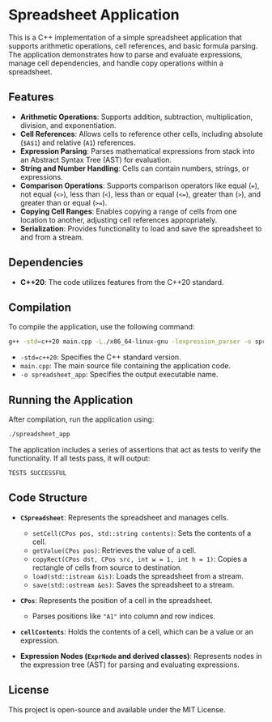 # Spreadsheet Application

This is a C++ implementation of a simple spreadsheet application that supports arithmetic operations, cell references, and basic formula parsing. The application demonstrates how to parse and evaluate expressions, manage cell dependencies, and handle copy operations within a spreadsheet.

## Features

- **Arithmetic Operations**: Supports addition, subtraction, multiplication, division, and exponentiation.
- **Cell References**: Allows cells to reference other cells, including absolute (`$A$1`) and relative (`A1`) references.
- **Expression Parsing**: Parses mathematical expressions from stack into an Abstract Syntax Tree (AST) for evaluation.
- **String and Number Handling**: Cells can contain numbers, strings, or expressions.
- **Comparison Operations**: Supports comparison operators like equal (`=`), not equal (`<>`), less than (`<`), less than or equal (`<=`), greater than (`>`), and greater than or equal (`>=`).
- **Copying Cell Ranges**: Enables copying a range of cells from one location to another, adjusting cell references appropriately.
- **Serialization**: Provides functionality to load and save the spreadsheet to and from a stream.

## Dependencies

- **C++20**: The code utilizes features from the C++20 standard.

## Compilation

To compile the application, use the following command:

```bash
g++ -std=c++20 main.cpp -L./x86_64-linux-gnu -lexpression_parser -o spreadsheet_app
```

- `-std=c++20`: Specifies the C++ standard version.
- `main.cpp`: The main source file containing the application code.
- `-o spreadsheet_app`: Specifies the output executable name.

## Running the Application

After compilation, run the application using:

```bash
./spreadsheet_app
```

The application includes a series of assertions that act as tests to verify the functionality. If all tests pass, it will output:

```
TESTS SUCCESSFUL
```

## Code Structure

- **`CSpreadsheet`**: Represents the spreadsheet and manages cells.
  - `setCell(CPos pos, std::string contents)`: Sets the contents of a cell.
  - `getValue(CPos pos)`: Retrieves the value of a cell.
  - `copyRect(CPos dst, CPos src, int w = 1, int h = 1)`: Copies a rectangle of cells from source to destination.
  - `load(std::istream &is)`: Loads the spreadsheet from a stream.
  - `save(std::ostream &os)`: Saves the spreadsheet to a stream.

- **`CPos`**: Represents the position of a cell in the spreadsheet.
  - Parses positions like `"A1"` into column and row indices.

- **`cellContents`**: Holds the contents of a cell, which can be a value or an expression.

- **Expression Nodes (`ExprNode` and derived classes)**: Represents nodes in the expression tree (AST) for parsing and evaluating expressions.

## License

This project is open-source and available under the MIT License.
